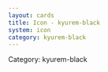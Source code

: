 ```yaml
---
layout: cards
title: Icon - kyurem-black
system: icon
category: kyurem-black
---
```

<div class="alert alert-secondary mb-4"><span class="i18n innerHTML-category">Category: </span><span class="i18n innerHTML-cat-kyurem-black">kyurem-black</span></div>
